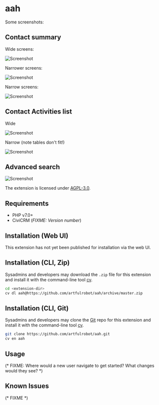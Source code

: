 # aah

Some screenshots:

## Contact summary

Wide screens:

![Screenshot](/images/contact%20summary%20-%20wide.png)

Narrower screens:

![Screenshot](/images/contact%20summary%20-%20narrow.png)

Narrow screens:

![Screenshot](/images/contact%20summary%20-%20mobile.png)


## Contact Activities list

Wide

![Screenshot](/images/activities%20-%20wide.png)

Narrow (note tables don't fit!)

![Screenshot](/images/activities%20-%20mobile.png)

## Advanced search

![Screenshot](/images/advanced%20search.png)



The extension is licensed under [AGPL-3.0](LICENSE.txt).

## Requirements

* PHP v7.0+
* CiviCRM (*FIXME: Version number*)

## Installation (Web UI)

This extension has not yet been published for installation via the web UI.

## Installation (CLI, Zip)

Sysadmins and developers may download the `.zip` file for this extension and
install it with the command-line tool [cv](https://github.com/civicrm/cv).

```bash
cd <extension-dir>
cv dl aah@https://github.com/artfulrobot/aah/archive/master.zip
```

## Installation (CLI, Git)

Sysadmins and developers may clone the [Git](https://en.wikipedia.org/wiki/Git) repo for this extension and
install it with the command-line tool [cv](https://github.com/civicrm/cv).

```bash
git clone https://github.com/artfulrobot/aah.git
cv en aah
```

## Usage

(* FIXME: Where would a new user navigate to get started? What changes would they see? *)

## Known Issues

(* FIXME *)
